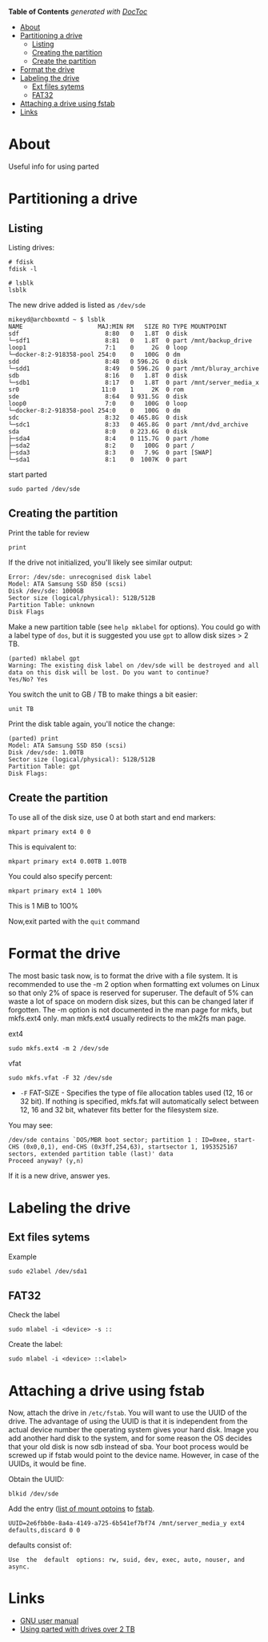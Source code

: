 <!-- START doctoc generated TOC please keep comment here to allow auto update -->
<!-- DON'T EDIT THIS SECTION, INSTEAD RE-RUN doctoc TO UPDATE -->
**Table of Contents**  *generated with [DocToc](https://github.com/thlorenz/doctoc)*

- [About](#about)
- [Partitioning a drive](#partitioning-a-drive)
  - [Listing](#listing)
  - [Creating the partition](#creating-the-partition)
  - [Create the partition](#create-the-partition)
- [Format the drive](#format-the-drive)
- [Labeling the drive](#labeling-the-drive)
  - [Ext files sytems](#ext-files-sytems)
  - [FAT32](#fat32)
- [Attaching a drive using fstab](#attaching-a-drive-using-fstab)
- [Links](#links)

<!-- END doctoc generated TOC please keep comment here to allow auto update -->

# About

Useful info for using parted

# Partitioning a drive

## Listing

Listing drives:

```
# fdisk
fdisk -l 

# lsblk
lsblk
```

The new drive added is listed as `/dev/sde`

```
mikeyd@archboxmtd ~ $ lsblk
NAME                     MAJ:MIN RM   SIZE RO TYPE MOUNTPOINT
sdf                        8:80   0   1.8T  0 disk 
└─sdf1                     8:81   0   1.8T  0 part /mnt/backup_drive
loop1                      7:1    0     2G  0 loop 
└─docker-8:2-918358-pool 254:0    0   100G  0 dm   
sdd                        8:48   0 596.2G  0 disk 
└─sdd1                     8:49   0 596.2G  0 part /mnt/bluray_archive
sdb                        8:16   0   1.8T  0 disk 
└─sdb1                     8:17   0   1.8T  0 part /mnt/server_media_x
sr0                       11:0    1     2K  0 rom  
sde                        8:64   0 931.5G  0 disk 
loop0                      7:0    0   100G  0 loop 
└─docker-8:2-918358-pool 254:0    0   100G  0 dm   
sdc                        8:32   0 465.8G  0 disk 
└─sdc1                     8:33   0 465.8G  0 part /mnt/dvd_archive
sda                        8:0    0 223.6G  0 disk 
├─sda4                     8:4    0 115.7G  0 part /home
├─sda2                     8:2    0   100G  0 part /
├─sda3                     8:3    0   7.9G  0 part [SWAP]
└─sda1                     8:1    0  1007K  0 part 
```

start parted
```
sudo parted /dev/sde
```

## Creating the partition

Print the table for review
```
print
```

If the drive not initialized, you'll likely see similar output:
```
Error: /dev/sde: unrecognised disk label
Model: ATA Samsung SSD 850 (scsi)                                         
Disk /dev/sde: 1000GB
Sector size (logical/physical): 512B/512B
Partition Table: unknown
Disk Flags
```

Make a new partition table (see `help mklabel` for options). 
You could go with a label type of `dos`, but it is suggested you use `gpt` to allow disk sizes > 2 TB.

```
(parted) mklabel gpt
Warning: The existing disk label on /dev/sde will be destroyed and all data on this disk will be lost. Do you want to continue?
Yes/No? Yes 
```

You switch the unit to GB / TB to make things a bit easier:
```
unit TB
```

Print the disk table again, you'll notice the change:
```
(parted) print                                                            
Model: ATA Samsung SSD 850 (scsi)
Disk /dev/sde: 1.00TB
Sector size (logical/physical): 512B/512B
Partition Table: gpt
Disk Flags: 
```

## Create the partition


To use all of the disk size, use 0 at both start and end markers:
```
mkpart primary ext4 0 0
```

This is equivalent to:
```
mkpart primary ext4 0.00TB 1.00TB
```

You could also specify percent:
```
mkpart primary ext4 1 100%
```
This is 1 MiB to 100%

Now,exit parted with the `quit` command

#  Format the drive

The most basic task now, is to format the drive with a file system. It is recommended to use the -m 2 option when 
formatting ext volumes on Linux so that only 2% of space is reserved for superuser. The default of 
5% can waste a lot of space on modern disk sizes, but this can be changed later if forgotten. 
The -m option is not documented in the man page for mkfs, but mkfs.ext4 only. man mkfs.ext4 usually 
redirects to the mk2fs man page.

ext4
```
sudo mkfs.ext4 -m 2 /dev/sde
```

vfat
```
sudo mkfs.vfat -F 32 /dev/sde
```

* `-F` FAT-SIZE - Specifies  the type of file allocation tables used (12, 16 or 32 bit).  If nothing is specified, mkfs.fat will automatically select between 12, 16 and 32 bit, whatever fits better for the filesystem size.

You may see:
```
/dev/sde contains `DOS/MBR boot sector; partition 1 : ID=0xee, start-CHS (0x0,0,1), end-CHS (0x3ff,254,63), startsector 1, 1953525167 sectors, extended partition table (last)' data
Proceed anyway? (y,n) 
```

If it is a new drive, answer yes.

# Labeling the drive

## Ext files sytems

Example
```
sudo e2label /dev/sda1
```

## FAT32

Check the label
```
sudo mlabel -i <device> -s ::
```

Create the label:
```
sudo mlabel -i <device> ::<label>
```

# Attaching a drive using fstab

Now, attach the drive in `/etc/fstab`. You will want to use the UUID of the drive. The advantage of using the 
UUID is that it is independent from the actual device number the operating system gives your hard disk. 
Image you add another hard disk to the system, and for some reason the OS decides that your old disk is now 
sdb instead of sba. Your boot process would be screwed up if fstab would point to the device name. However, 
in case of the UUIDs, it would be fine.

Obtain the UUID:
```
blkid /dev/sde
```

Add the entry ([list of mount optoins](http://man7.org/linux/man-pages/man8/mount.8.html#FILESYSTEM-INDEPENDENT_MOUNT%20OPTIONS) to [fstab](https://wiki.archlinux.org/index.php/Fstab).
```
UUID=2e6fbb0e-8a4a-4149-a725-6b541ef7bf74 /mnt/server_media_y ext4 defaults,discard 0 0
```

defaults consist of:
```
Use  the  default  options: rw, suid, dev, exec, auto, nouser, and async.
```
# Links

* [GNU user manual](https://www.gnu.org/software/parted/manual/parted.html)
* [Using parted with drives over 2 TB](https://www.cyberciti.biz/tips/fdisk-unable-to-create-partition-greater-2tb.html)
